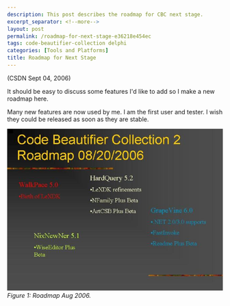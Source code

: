 ```yaml
---
description: This post describes the roadmap for CBC next stage.
excerpt_separator: <!--more-->
layout: post
permalink: /roadmap-for-next-stage-e36218e454ec
tags: code-beautifier-collection delphi
categories: [Tools and Platforms]
title: Roadmap for Next Stage
---
```

(CSDN Sept 04, 2006)

It should be easy to discuss some features I'd like to add so I make a new roadmap here.

Many new features are now used by me. I am the first user and tester. I wish they could be released as soon as they are stable.
<!--more-->

![img-description](/images/cbc-roadmap-aug-2006.jpg)
_Figure 1: Roadmap Aug 2006._
